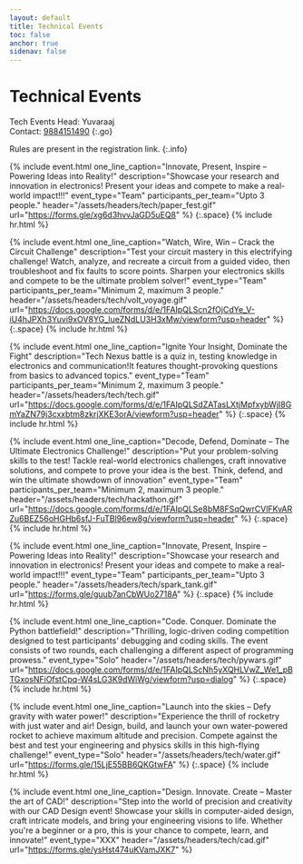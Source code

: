 ```yaml
---
layout: default
title: Technical Events
toc: false
anchor: true
sidenav: false
---
```


# Technical Events

<!--

- You find the `event name` for each include done by looking at the `header` tag.
- Yet for ease, a comment  has been placed.

-->

Tech Events Head: Yuvaraaj
<br>
Contact: <a href="tel:9884151490">9884151490</a>
{:.go}

Rules are present in the registration link.
{:.info}

<!-- paper fest -->
{%
    include event.html
    one_line_caption="Innovate, Present, Inspire – Powering Ideas into Reality!"
    description="Showcase your research and innovation in electronics! Present your  ideas  and compete to make a real-world impact!!!"
    event_type="Team"
    participants_per_team="Upto 3 people."
    header="/assets/headers/tech/paper_fest.gif"
    url="https://forms.gle/xg6d3hvvJaGD5uEQ8"
%}
{:.space}
{% include hr.html %}

<!-- volt voyage -->
{%
    include event.html
    one_line_caption="Watch, Wire, Win – Crack the Circuit Challenge"
    description="Test your circuit mastery in this electrifying challenge! Watch, analyze, and recreate a circuit from a guided video, then troubleshoot and fix faults to score points. Sharpen your electronics skills and compete to be the ultimate problem solver!"
    event_type="Team"
    participants_per_team="Minimum 2, maximum 3 people."
    header="/assets/headers/tech/volt_voyage.gif"
    url="https://docs.google.com/forms/d/e/1FAIpQLScn2fOjCdYe_V-iU4hJPXh3Yuvi9xOV8YG_lueZNdLU3H3xMw/viewform?usp=header"
%}
{:.space}
{% include hr.html %}

<!-- tech nexus / technical quiz -->
{%
    include event.html
    one_line_caption="Ignite Your Insight, Dominate the Fight"
    description="Tech Nexus battle is a quiz in, testing knowledge in electronics and communication!It features thought-provoking questions from basics to advanced topics."
    event_type="Team"
    participants_per_team="Minimum 2, maximum 3 people."
    header="/assets/headers/tech/tech.gif"
    url="https://docs.google.com/forms/d/e/1FAIpQLSdZATasLXtjMpfxybWjI8GmYaZN79j3cxxbtm8zkrjXKE3orA/viewform?usp=header"
%}
{:.space}
{% include hr.html %}

<!-- hackathon aka tecktrekon :moyai: -->
{%
    include event.html
    one_line_caption="Decode, Defend, Dominate – The Ultimate Electronics Challenge!"
    description="Put your problem-solving skills to the test! Tackle real-world electronics challenges, craft innovative solutions, and compete to prove your idea is the best. Think, defend, and win the ultimate showdown of innovation"
    event_type="Team"
    participants_per_team="Minimum 2, maximum 3 people."
    header="/assets/headers/tech/hackathon.gif"
    url="https://docs.google.com/forms/d/e/1FAIpQLSe8bM8FSqQwrCVlFKvARZu6BEZ56oHGHb6sfJ-FuTBl96ew8g/viewform?usp=header"
%}
{:.space}
{% include hr.html %}

<!-- spark tank -->
{%
    include event.html
    one_line_caption="Innovate, Present, Inspire – Powering Ideas into Reality!"
    description="Showcase your research and innovation in electronics! Present your ideas and compete to make a real-world impact!!!"
    event_type="Team"
    participants_per_team="Upto 3 people."
    header="/assets/headers/tech/spark_tank.gif"
    url="https://forms.gle/guub7anCbWUo2718A"
%}
{:.space}
{% include hr.html %}

<!-- pywars -->
{%
    include event.html
    one_line_caption="Code. Conquer. Dominate the Python battlefield!"
    description="Thrilling, logic-driven coding competition designed to test participants' debugging and coding skills. The event consists of two rounds, each challenging a different aspect of programming prowess."
    event_type="Solo"
    header="/assets/headers/tech/pywars.gif"
    url="https://docs.google.com/forms/d/e/1FAIpQLScNh5yXQHLVwZ_We1_pBTGxosNFiOfstCpq-W4sLG3K9dWiWg/viewform?usp=dialog"
%}
{:.space}
{% include hr.html %}

<!-- MECHANICAL DEPT. -->
<!-- water rocket -->
{%
    include event.html
    one_line_caption="Launch into the skies – Defy gravity with water power!"
    description="Experience the thrill of rocketry with just water and air! Design, build, and launch your own water-powered rocket to achieve maximum altitude and precision. Compete against the best and test your engineering and physics skills in this high-flying challenge!"
    event_type="Solo"
    header="/assets/headers/tech/water.gif"
    url="https://forms.gle/15LjE55BB6QKGtwFA"
%}
{:.space}
{% include hr.html %}

<!-- cad designing -->
{%
    include event.html
    one_line_caption="Design. Innovate. Create – Master the art of CAD!"
    description="Step into the world of precision and creativity with our CAD Design event! Showcase your skills in computer-aided design, craft intricate models, and bring your engineering visions to life. Whether you're a beginner or a pro, this is your chance to compete, learn, and innovate!"
    event_type="XXX"
    header="/assets/headers/tech/cad.gif"
    url="https://forms.gle/ysHst474uKVamJXK7"
%}
